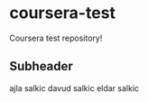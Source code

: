 # coursera-test
Coursera test repository!

## Subheader

ajla salkic davud salkic eldar salkic






